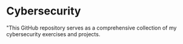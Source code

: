 # Cybersecurity
"This GitHub repository serves as a comprehensive collection of my cybersecurity exercises and projects.
